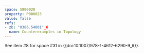 ```yaml
---
space: S000028
property: P000023
value: false
refs:
- zb: "0386.54001"_6
  name: Counterexamples in Topology
---
```


See item #8 for space #31 in {{doi:10.1007/978-1-4612-6290-9_6}}.
